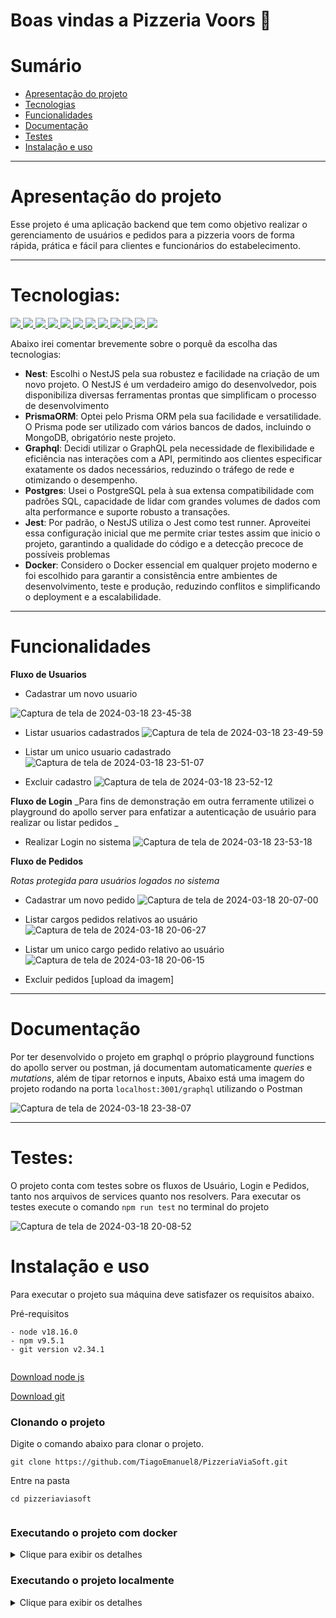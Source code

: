 

# Boas vindas a Pizzeria Voors 🍕

# Sumário

- [Apresentação do projeto](#apresentação-do-projeto)
- [Tecnologias](#tecnologias)
- [Funcionalidades](#funcionalidades)
- [Documentação](#documentacao)
- [Testes](#testes)
- [Instalação e uso](#instalação-e-uso)

---

#  Apresentação do projeto
Esse projeto é uma aplicação backend que tem como objetivo realizar o gerenciamento de usuários e pedidos para a pizzeria voors de forma rápida, prática e fácil para clientes e funcionários do estabelecimento.

---

# Tecnologias:
<div>
  <a href="https://www.typescriptlang.org/">
    <img src="https://img.shields.io/badge/typescript-339933?style=for-the-badge&logo=typescript&color=gray" />
  </a>
  <a href="https://docs.npmjs.com/">
  <img src="https://img.shields.io/badge/Node.js-339933?style=for-the-badge&logo=nodedotjs&color=gray" />
  </a>
  <a href="https://nestjs.com/">
    <img src="https://img.shields.io/badge/nest-339933?style=for-the-badge&logo=nestjs&color=gray" /> 
  </a>
    <a href="https://graphql.org/">
    <img src="https://img.shields.io/badge/graphql-339933?style=for-the-badge&logo=graphql&color=gray" /> 
  </a>
  <a href="https://www.prisma.io/">
    <img src="https://img.shields.io/badge/prisma-339933?style=for-the-badge&logo=prisma&color=gray" />
  </a>
    <a href="https://www.postgresql.org/">
    <img src="https://img.shields.io/badge/postgresql-339933?style=for-the-badge&logo=postgresql&color=gray" />
  </a>
     <a href="https://www.docker.com/">
    <img src="https://img.shields.io/badge/docker-339933?style=for-the-badge&logo=docker&color=gray" />
    </a>
  <a href="https://eslint.org/">
    <img src="https://img.shields.io/badge/eslint-339933?style=for-the-badge&logo=eslint&color=gray" />
  </a>
  <a href="https://jestjs.io/pt-BR/">
    <img src=" https://img.shields.io/badge/jest-339933?style=for-the-badge&logo=jest&color=gray "/>
  </a>
  <a href="https://www.npmjs.com/package/dotenv">
    <img src="https://img.shields.io/badge/dotenv-339933?style=for-the-badge&logo=dotenv&color=gray"/>
  </a>
   <a href="https://prettier.io/">
    <img src="https://img.shields.io/badge/prettier-339933?style=for-the-badge&logo=prettier&color=gray" />
    </a>
    <a href="https://jwt.io/">
    <img src="https://img.shields.io/badge/jsonwebtoken-339933?style=for-the-badge&logo=jsonwebtoken&color=gray" />
    </a>
</div>


Abaixo irei comentar brevemente sobre o porquê da escolha das tecnologias:

 - **Nest**: Escolhi o NestJS pela sua robustez e facilidade na criação de um novo projeto. O NestJS é um verdadeiro amigo do desenvolvedor, pois disponibiliza diversas ferramentas prontas que simplificam o processo de desenvolvimento
 - **PrismaORM**: Optei pelo Prisma ORM pela sua facilidade e versatilidade. O Prisma pode ser utilizado com vários bancos de dados, incluindo o MongoDB, obrigatório neste projeto.
 - **Graphql**: Decidi utilizar o GraphQL pela necessidade de flexibilidade e eficiência nas interações com a API, permitindo aos clientes especificar exatamente os dados necessários, reduzindo o tráfego de rede e otimizando o desempenho.
 - **Postgres**: Usei o PostgreSQL pela à sua extensa compatibilidade com padrões SQL, capacidade de lidar com grandes volumes de dados com alta performance e suporte robusto a transações.
 - **Jest**: Por padrão, o NestJS utiliza o Jest como test runner. Aproveitei essa configuração inicial que me permite criar testes assim que inicio o projeto, garantindo a qualidade do código e a detecção precoce de possíveis problemas
 - **Docker**: Considero o Docker essencial em qualquer projeto moderno e foi escolhido para garantir a consistência entre ambientes de desenvolvimento, teste e produção, reduzindo conflitos e simplificando o deployment e a escalabilidade.



---

# Funcionalidades

**Fluxo de Usuarios**
- Cadastrar um novo usuario

![Captura de tela de 2024-03-18 23-45-38](https://github.com/TiagoEmanuel8/PizzeriaViaSoft/assets/72472530/a15eb939-edd4-43aa-9fa4-35bff2ad4761)

- Listar usuarios cadastrados
![Captura de tela de 2024-03-18 23-49-59](https://github.com/TiagoEmanuel8/PizzeriaViaSoft/assets/72472530/e592bbb2-ccd7-473f-a1be-e1299817ce0b)


- Listar um unico usuario cadastrado
![Captura de tela de 2024-03-18 23-51-07](https://github.com/TiagoEmanuel8/PizzeriaViaSoft/assets/72472530/081bcb33-375c-47d7-ad6e-1f591ef533b5)


- Excluir cadastro
![Captura de tela de 2024-03-18 23-52-12](https://github.com/TiagoEmanuel8/PizzeriaViaSoft/assets/72472530/808bf134-8c1d-40b1-a82d-c4ccbea5340c)


**Fluxo de Login**
_Para fins de demonstração em outra ferramente utilizei o playground do apollo server para enfatizar a autenticação de usuário para realizar ou listar pedidos _
- Realizar Login no sistema
![Captura de tela de 2024-03-18 23-53-18](https://github.com/TiagoEmanuel8/PizzeriaViaSoft/assets/72472530/0b52646f-e8d3-473e-89b2-511987bcaaa4)

**Fluxo de Pedidos**

*Rotas protegida para usuários logados no sistema*

- Cadastrar um novo pedido
![Captura de tela de 2024-03-18 20-07-00](https://github.com/TiagoEmanuel8/PizzeriaViaSoft/assets/72472530/d359752a-116a-49c0-8bfa-8db03bc4356c)

- Listar cargos pedidos relativos ao usuário
![Captura de tela de 2024-03-18 20-06-27](https://github.com/TiagoEmanuel8/PizzeriaViaSoft/assets/72472530/567ecd29-20bc-4a28-b499-80da1c67515f)

- Listar um unico cargo pedido relativo ao usuário
![Captura de tela de 2024-03-18 20-06-15](https://github.com/TiagoEmanuel8/PizzeriaViaSoft/assets/72472530/1484b7a3-ac7e-4fb6-a151-c281e6983417)

- Excluir pedidos
[upload da imagem]

---

# Documentação

Por ter desenvolvido o projeto em graphql o próprio playground functions do apollo server ou postman, já documentam automaticamente *queries* e *mutations*, além de tipar retornos e inputs,
Abaixo está uma imagem do projeto rodando na porta `localhost:3001/graphql` utilizando o Postman

![Captura de tela de 2024-03-18 23-38-07](https://github.com/TiagoEmanuel8/PizzeriaViaSoft/assets/72472530/d1e88718-bd73-4a43-b9fe-bf1d960cf06d)

---

# Testes:

O projeto conta com testes sobre os fluxos de Usuário, Login e Pedidos, tanto nos arquivos de services quanto nos resolvers.
Para executar os testes execute o comando `npm run test` no terminal do projeto

![Captura de tela de 2024-03-18 20-08-52](https://github.com/TiagoEmanuel8/PizzeriaViaSoft/assets/72472530/11a8ba16-13c0-428c-af21-44e2ddd82baf)

# Instalação e uso

Para executar o projeto sua máquina deve satisfazer os requisitos abaixo.  
  
Pré-requisitos  
  
```  
- node v18.16.0  
- npm v9.5.1  
- git version v2.34.1  
  
```  
  
[Download node js](https://nodejs.org/en/)  
  
[Download git](https://git-scm.com/book/en/v2/Getting-Started-Installing-Git)  
  
### Clonando o projeto  
  
Digite o comando abaixo para clonar o projeto.  
  
```  
git clone https://github.com/TiagoEmanuel8/PizzeriaViaSoft.git
```  
  
Entre na pasta  
  
```  
cd pizzeriaviasoft
  
```  
### Executando o projeto com **docker**

<details>

<summary>Clique para exibir os detalhes</summary>


### Execute o comando abaixo para iniciar o docker  
  
```  
docker-compose up -d
```  

### Caso queira parar a execução do docker use o comando
  
```  
docker-compose down --rmi local --volumes --remove-orphans
```  

</details>

### Executando o projeto **localmente**

<details>

<summary>Clique para exibir os detalhes</summary>

### Substitua as variáveis de ambiente  
  
 em backend:
```  
DATABASE_URL="postgresql://USER:PASSWORD@HOST:PORT/DATABASE"

PORT=`número da porta para a aplicação rodar`

JWT_KEY=`uma senha que vai ajudar a criptografar senhas de usuários` 

MONGO_PORT=`número da porta para rodar o mongodb`
```  
  
### Instale as dependências

### Abra o terminais e digite

Abra o terminal e digite:

```  
npm install  
```

### Execute o projeto  
  
em backend use
```  
npm start 
```  

</details>

